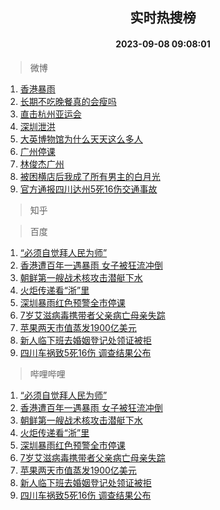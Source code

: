 <div align="center"><h2>实时热搜榜</h2><h4>2023-09-08 09:08:01</h4></div>

> 微博  

1. [香港暴雨](https://s.weibo.com/weibo?q=%23%E9%A6%99%E6%B8%AF%E6%9A%B4%E9%9B%A8%23&t=31&band_rank=1&Refer=top)<br />
2. [长期不吃晚餐真的会瘦吗](https://s.weibo.com/weibo?q=%23%E9%95%BF%E6%9C%9F%E4%B8%8D%E5%90%83%E6%99%9A%E9%A4%90%E7%9C%9F%E7%9A%84%E4%BC%9A%E7%98%A6%E5%90%97%23&t=31&band_rank=2&Refer=top)<br />
3. [直击杭州亚运会](https://s.weibo.com/weibo?q=%23%E7%9B%B4%E5%87%BB%E6%9D%AD%E5%B7%9E%E4%BA%9A%E8%BF%90%E4%BC%9A%23&t=31&band_rank=3&Refer=top)<br />
4. [深圳泄洪](https://s.weibo.com/weibo?q=%23%E6%B7%B1%E5%9C%B3%E6%B3%84%E6%B4%AA%23&t=31&band_rank=4&Refer=top)<br />
5. [大英博物馆为什么天天这么多人](https://s.weibo.com/weibo?q=%E5%A4%A7%E8%8B%B1%E5%8D%9A%E7%89%A9%E9%A6%86%E4%B8%BA%E4%BB%80%E4%B9%88%E5%A4%A9%E5%A4%A9%E8%BF%99%E4%B9%88%E5%A4%9A%E4%BA%BA&t=31&band_rank=5&Refer=top)<br />
6. [广州停课](https://s.weibo.com/weibo?q=%23%E5%B9%BF%E5%B7%9E%E5%81%9C%E8%AF%BE%23&t=31&band_rank=6&Refer=top)<br />
7. [林俊杰广州](https://s.weibo.com/weibo?q=%E6%9E%97%E4%BF%8A%E6%9D%B0%E5%B9%BF%E5%B7%9E&t=31&band_rank=7&Refer=top)<br />
8. [被困横店后我成了所有男主的白月光](https://s.weibo.com/weibo?q=%E8%A2%AB%E5%9B%B0%E6%A8%AA%E5%BA%97%E5%90%8E%E6%88%91%E6%88%90%E4%BA%86%E6%89%80%E6%9C%89%E7%94%B7%E4%B8%BB%E7%9A%84%E7%99%BD%E6%9C%88%E5%85%89&t=31&band_rank=8&Refer=top)<br />
9. [官方通报四川达州5死16伤交通事故](https://s.weibo.com/weibo?q=%23%E5%AE%98%E6%96%B9%E9%80%9A%E6%8A%A5%E5%9B%9B%E5%B7%9D%E8%BE%BE%E5%B7%9E5%E6%AD%BB16%E4%BC%A4%E4%BA%A4%E9%80%9A%E4%BA%8B%E6%95%85%23&t=31&band_rank=9&Refer=top)<br />

> 知乎  


> 百度  

1. [“必须自觉拜人民为师”](https://www.baidu.com/s?wd=%E2%80%9C%E5%BF%85%E9%A1%BB%E8%87%AA%E8%A7%89%E6%8B%9C%E4%BA%BA%E6%B0%91%E4%B8%BA%E5%B8%88%E2%80%9D&sa=fyb_news&rsv_dl=fyb_news)<br />
2. [香港遭百年一遇暴雨 女子被狂流冲倒](https://www.baidu.com/s?wd=%E9%A6%99%E6%B8%AF%E9%81%AD%E7%99%BE%E5%B9%B4%E4%B8%80%E9%81%87%E6%9A%B4%E9%9B%A8+%E5%A5%B3%E5%AD%90%E8%A2%AB%E7%8B%82%E6%B5%81%E5%86%B2%E5%80%92&sa=fyb_news&rsv_dl=fyb_news)<br />
3. [朝鲜第一艘战术核攻击潜艇下水](https://www.baidu.com/s?wd=%E6%9C%9D%E9%B2%9C%E7%AC%AC%E4%B8%80%E8%89%98%E6%88%98%E6%9C%AF%E6%A0%B8%E6%94%BB%E5%87%BB%E6%BD%9C%E8%89%87%E4%B8%8B%E6%B0%B4&sa=fyb_news&rsv_dl=fyb_news)<br />
4. [火炬传递看“浙”里](https://www.baidu.com/s?wd=%E7%81%AB%E7%82%AC%E4%BC%A0%E9%80%92%E7%9C%8B%E2%80%9C%E6%B5%99%E2%80%9D%E9%87%8C&sa=fyb_news&rsv_dl=fyb_news)<br />
5. [深圳暴雨红色预警全市停课](https://www.baidu.com/s?wd=%E6%B7%B1%E5%9C%B3%E6%9A%B4%E9%9B%A8%E7%BA%A2%E8%89%B2%E9%A2%84%E8%AD%A6%E5%85%A8%E5%B8%82%E5%81%9C%E8%AF%BE&sa=fyb_news&rsv_dl=fyb_news)<br />
6. [7岁艾滋病毒携带者父亲病亡母亲失踪](https://www.baidu.com/s?wd=7%E5%B2%81%E8%89%BE%E6%BB%8B%E7%97%85%E6%AF%92%E6%90%BA%E5%B8%A6%E8%80%85%E7%88%B6%E4%BA%B2%E7%97%85%E4%BA%A1%E6%AF%8D%E4%BA%B2%E5%A4%B1%E8%B8%AA&sa=fyb_news&rsv_dl=fyb_news)<br />
7. [苹果两天市值蒸发1900亿美元](https://www.baidu.com/s?wd=%E8%8B%B9%E6%9E%9C%E4%B8%A4%E5%A4%A9%E5%B8%82%E5%80%BC%E8%92%B8%E5%8F%911900%E4%BA%BF%E7%BE%8E%E5%85%83&sa=fyb_news&rsv_dl=fyb_news)<br />
8. [新人临下班去婚姻登记处领证被拒](https://www.baidu.com/s?wd=%E6%96%B0%E4%BA%BA%E4%B8%B4%E4%B8%8B%E7%8F%AD%E5%8E%BB%E5%A9%9A%E5%A7%BB%E7%99%BB%E8%AE%B0%E5%A4%84%E9%A2%86%E8%AF%81%E8%A2%AB%E6%8B%92&sa=fyb_news&rsv_dl=fyb_news)<br />
9. [四川车祸致5死16伤 调查结果公布](https://www.baidu.com/s?wd=%E5%9B%9B%E5%B7%9D%E8%BD%A6%E7%A5%B8%E8%87%B45%E6%AD%BB16%E4%BC%A4+%E8%B0%83%E6%9F%A5%E7%BB%93%E6%9E%9C%E5%85%AC%E5%B8%83&sa=fyb_news&rsv_dl=fyb_news)<br />

> 哔哩哔哩  

1. [“必须自觉拜人民为师”](https://www.baidu.com/s?wd=%E2%80%9C%E5%BF%85%E9%A1%BB%E8%87%AA%E8%A7%89%E6%8B%9C%E4%BA%BA%E6%B0%91%E4%B8%BA%E5%B8%88%E2%80%9D&sa=fyb_news&rsv_dl=fyb_news)<br />
2. [香港遭百年一遇暴雨 女子被狂流冲倒](https://www.baidu.com/s?wd=%E9%A6%99%E6%B8%AF%E9%81%AD%E7%99%BE%E5%B9%B4%E4%B8%80%E9%81%87%E6%9A%B4%E9%9B%A8+%E5%A5%B3%E5%AD%90%E8%A2%AB%E7%8B%82%E6%B5%81%E5%86%B2%E5%80%92&sa=fyb_news&rsv_dl=fyb_news)<br />
3. [朝鲜第一艘战术核攻击潜艇下水](https://www.baidu.com/s?wd=%E6%9C%9D%E9%B2%9C%E7%AC%AC%E4%B8%80%E8%89%98%E6%88%98%E6%9C%AF%E6%A0%B8%E6%94%BB%E5%87%BB%E6%BD%9C%E8%89%87%E4%B8%8B%E6%B0%B4&sa=fyb_news&rsv_dl=fyb_news)<br />
4. [火炬传递看“浙”里](https://www.baidu.com/s?wd=%E7%81%AB%E7%82%AC%E4%BC%A0%E9%80%92%E7%9C%8B%E2%80%9C%E6%B5%99%E2%80%9D%E9%87%8C&sa=fyb_news&rsv_dl=fyb_news)<br />
5. [深圳暴雨红色预警全市停课](https://www.baidu.com/s?wd=%E6%B7%B1%E5%9C%B3%E6%9A%B4%E9%9B%A8%E7%BA%A2%E8%89%B2%E9%A2%84%E8%AD%A6%E5%85%A8%E5%B8%82%E5%81%9C%E8%AF%BE&sa=fyb_news&rsv_dl=fyb_news)<br />
6. [7岁艾滋病毒携带者父亲病亡母亲失踪](https://www.baidu.com/s?wd=7%E5%B2%81%E8%89%BE%E6%BB%8B%E7%97%85%E6%AF%92%E6%90%BA%E5%B8%A6%E8%80%85%E7%88%B6%E4%BA%B2%E7%97%85%E4%BA%A1%E6%AF%8D%E4%BA%B2%E5%A4%B1%E8%B8%AA&sa=fyb_news&rsv_dl=fyb_news)<br />
7. [苹果两天市值蒸发1900亿美元](https://www.baidu.com/s?wd=%E8%8B%B9%E6%9E%9C%E4%B8%A4%E5%A4%A9%E5%B8%82%E5%80%BC%E8%92%B8%E5%8F%911900%E4%BA%BF%E7%BE%8E%E5%85%83&sa=fyb_news&rsv_dl=fyb_news)<br />
8. [新人临下班去婚姻登记处领证被拒](https://www.baidu.com/s?wd=%E6%96%B0%E4%BA%BA%E4%B8%B4%E4%B8%8B%E7%8F%AD%E5%8E%BB%E5%A9%9A%E5%A7%BB%E7%99%BB%E8%AE%B0%E5%A4%84%E9%A2%86%E8%AF%81%E8%A2%AB%E6%8B%92&sa=fyb_news&rsv_dl=fyb_news)<br />
9. [四川车祸致5死16伤 调查结果公布](https://www.baidu.com/s?wd=%E5%9B%9B%E5%B7%9D%E8%BD%A6%E7%A5%B8%E8%87%B45%E6%AD%BB16%E4%BC%A4+%E8%B0%83%E6%9F%A5%E7%BB%93%E6%9E%9C%E5%85%AC%E5%B8%83&sa=fyb_news&rsv_dl=fyb_news)<br />
